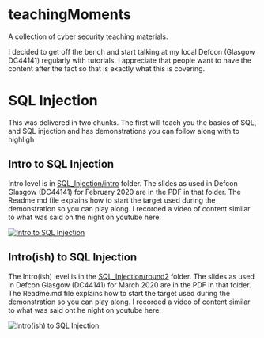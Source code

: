 # teachingMoments
A collection of cyber security teaching materials.

I decided to get off the bench and start talking at my local Defcon (Glasgow DC44141) regularly with tutorials. 
I appreciate that people want to have the content after the fact so that is exactly what this is covering.

# SQL Injection

This was delivered in two chunks. The first will teach you the basics of SQL, and SQL injection and has demonstrations
you can follow along with to highligh

## Intro to SQL Injection
Intro level is in [SQL_Injection/intro](SQL_Injection/intro) folder.
The slides as used in Defcon Glasgow (DC44141) for February 2020 are in the PDF in that folder.
The Readme.md file explains how to start the target used during the demonstration so you can play along.
I recorded a video of content similar to what was said on the night on youtube here:

[![Intro to SQL Injection](https://img.youtube.com/vi/Q8DyLLGfJq0/0.jpg)](https://youtu.be/Q8DyLLGfJq0)

## Intro(ish) to SQL Injection

The Intro(ish) level is in the [SQL_Injection/round2](SQL_Injection/round2) folder.
The slides as used in Defcon Glasgow (DC44141) for March 2020 are in the PDF in that folder.
The Readme.md file explains how to start the target used during the demonstration so you can play along.
I recorded a video of content similar to what was said ont he night on youtube here:

[![Intro(ish) to SQL Injection](https://img.youtube.com/vi/h4DRKwhUfPE/0.jpg)](https://youtu.be/h4DRKwhUfPE)
